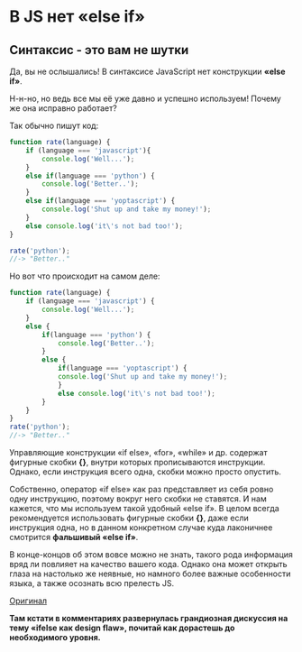# В JS нет «else if»
 
## Синтаксис - это вам не шутки

Да, вы не ослышались! В синтаксисе JavaScript нет конструкции **«else if»**.

Н-н-но, но ведь все мы её уже давно и успешно используем! Почему же она исправно работает?

Так обычно пишут код:

```javascript
function rate(language) {
    if (language === 'javascript'){
        console.log('Well...');
    }
    else if(language === 'python') {
        console.log('Better..');
    }
    else if(language === 'yoptascript') {
        console.log('Shut up and take my money!');
    }
    else console.log('it\'s not bad too!');
}

rate('python');
//-> "Better.."
```

Но вот что происходит на самом деле:

```javascript
function rate(language) {
    if (language === 'javascript') {
        console.log('Well...');
    }
    else {
        if(language === 'python') {
            console.log('Better..');
        }
        else { 
            if(language === 'yoptascript') {
            console.log('Shut up and take my money!');
            }
            else console.log('it\'s not bad too!');
        }
    }
}
rate('python');
//-> "Better.."
```

Управляющие конструкции «if else», «for», «while» и др. содержат фигурные скобки **{}**, внутри которых прописываются инструкции.
Однако, если инструкция всего одна, скобки можно просто опустить. 

Собственно, оператор «if else» как раз представляет из себя ровно одну инструкцию, поэтому вокруг него скобки не ставятся. И нам кажется, 
что мы используем такой удобный «else if».
В целом всегда рекомендуется использовать фигурные скобки **{}**, даже если инструкция одна, но в данном конкретном случае куда лаконичнее
смотрится **фальшивый «else if»**.

В конце-концов об этом вовсе можно не знать, такого рода информация вряд ли повлияет на качество вашего кода.
Однако она может открыть глаза на настолько же неявные, но намного более важные особенности языка, а также осознать всю прелесть JS.
  

 
[Оригинал](https://guides.github.com/features/mastering-markdown/)

**Там кстати в комментариях развернулась грандиозная дискуссия на тему «ifelse как design flaw», почитай как дорастешь до необходимого уровня.**